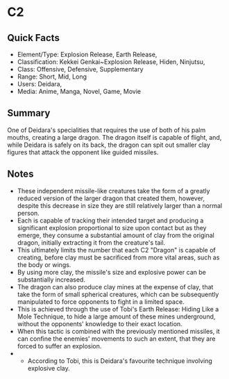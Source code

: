 # C2

## Quick Facts
- Element/Type: Explosion Release, Earth Release,
- Classification: Kekkei Genkai~Explosion Release, Hiden, Ninjutsu,
- Class: Offensive, Defensive, Supplementary
- Range: Short, Mid, Long
- Users: Deidara,
- Media: Anime, Manga, Novel, Game, Movie

## Summary
One of Deidara's specialities that requires the use of both of his palm mouths, creating a large dragon. The dragon itself is capable of flight, and, while Deidara is safely on its back, the dragon can spit out smaller clay figures that attack the opponent like guided missiles.

## Notes
- These independent missile-like creatures take the form of a greatly reduced version of the larger dragon that created them, however, despite this decrease in size they are still relatively larger than a normal person.
- Each is capable of tracking their intended target and producing a significant explosion proportional to size upon contact but as they emerge, they consume a substantial amount of clay from the original dragon, initially extracting it from the creature's tail.
- This ultimately limits the number that each C2 "Dragon" is capable of creating, before clay must be sacrificed from more vital areas, such as the body or wings.
- By using more clay, the missile's size and explosive power can be substantially increased.
- The dragon can also produce clay mines at the expense of clay, that take the form of small spherical creatures, which can be subsequently manipulated to force opponents to fight in a limited space.
- This is achieved through the use of Tobi's Earth Release: Hiding Like a Mole Technique, to hide a large amount of these mines underground, without the opponents' knowledge to their exact location.
- When this tactic is combined with the previously mentioned missiles, it can confine the enemies' movements to such an extent, that they are forced to suffer an explosion.
- * According to Tobi, this is Deidara's favourite technique involving explosive clay.
